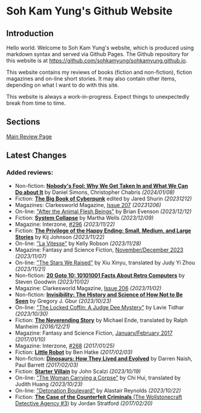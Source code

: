 # Soh Kam Yung's Github Website

## Introduction

Hello world. Welcome to Soh Kam Yung's website, which is produced using markdown syntax and served via Github Pages. The Github repository for this website is at <https://github.com/sohkamyung/sohkamyung.github.io>.

This website contains my reviews of books (fiction and non-fiction), fiction magazines and on-line short stories. It may also contain other items, depending on what I want to do with this site.

This website is always a work-in-progress. Expect things to unexpectedly break from time to time.

## Sections

[Main Review Page](reviews/README.md)

## Latest Changes

### Added reviews:
- Non-fiction: [**Nobody's Fool: Why We Get Taken In and What We Can Do about It**](reviews/nonfiction/2024/20240108-NobodysFool.md) by Daniel Simons, Christopher Chabris *(2024/01/08)*
- Fiction: [**The Big Book of Cyberpunk**](reviews/fiction/2023/20231212-BigBookCyberpunk.md) edited by Jared Shurin *(20231212)*
- Magazines: Clarkesworld Magazine, [Issue 207](reviews/magazines/Clarkesworld/20231206-Clarkesworld207.md) *(20231206)*
- On-line: ["After the Animal Flesh Beings"](reviews/online/2023/20231212-AfterAnimalFleshBeings.md) by Brian Evenson *(2023/12/12)*
- Fiction: [**System Collapse**](reviews/fiction/2023/20231209-SystemCollapse.md) by Martha Wells *(2023/12/09)*
- Magazine: Interzone, [#296](reviews/magazines/Interzone/20231122-Interzone296.md) *(2023/11/22)*
- Fiction: [**The Privilege of the Happy Ending: Small, Medium, and Large Stories**](reviews/fiction/2023/20231122-PrivilageHappyEnding.md) by Kij Johnson *(2023/11/22)*
- On-line: ["La Vitesse"](reviews/online/2023/20231128-LaVitesse.md) by Kelly Robson *(2023/11/28)*
- Magazine: Fantasy and Science Fiction, [November/December 2023](reviews/magazines/FantasyAndScienceFiction/20231107-FSF202311.md) *(2023/11/07)*
- On-line: ["The Stars We Raised"](reviews/online/2023/20231121-StarsWeRaised.md) by Xiu Xinyu, translated by Judy Yi Zhou *(2023/11/21)*
- Non-fiction: [**20 Goto 10: 10101001 Facts About Retro Computers**](reviews/nonfiction/2023/20231102-20Goto10.md) by Steven Goodwin *(2023/11/02)*
- Magazine: Clarkesworld Magazine, [Issue 206](reviews/magazines/Clarkesworld/20231102-Clarkesworld206.md) *(2023/11/02)*
- Non-fiction: [**Invisibility: The History and Science of How Not to Be Seen**](reviews/nonfiction/2023/20231023-Invisibility.md) by Gregory J. Gbur *(2023/10/23)*
- On-line: ["The Locked Coffin: A Judge Dee Mystery"](reviews/online/2023/20231030-LockedCoffin.md) by Lavie Tidhar *(2023/10/30)*
- Fiction: [**The Neverending Story**](reviews/fiction/2016/20161221-NeverendingStory.md) by Michael Ende, translated by Ralph Manheim *(2016/12/21)*
- Magazine: Fantasy and Science Fiction, [January/February 2017](reviews/magazines/FantasyAndScienceFiction/20170110-FSF201701.md) *(2017/01/10)*
- Magazine: Interzone, [#268](reviews/magazines/Interzone/20170125-Interzone268.md) *(2017/01/25)*
- Fiction: [**Little Robot**](reviews/fiction/2017/20170203-LittleRobot.md) by Ben Hatke *(2017/02/03)*
- Non-fiction: [**Dinosaurs: How They Lived and Evolved**](reviews/nonfiction/2017/20170203-DinosaursLivedEvolved.md) by Darren Naish, Paul Barrett *(2017/02/03)*
- Fiction: [**Starter Villain**](reviews/fiction/2023/20231019-StarterVillain.md) by John Scalzi *(2023/10/19)*
- On-line: ["The Woman Carrying a Corpse"](reviews/online/2023/20231023-WomanCarryingCorpse.md) by Chi Hui, translated by Judith Huang *(2023/10/23)*
- On-line: ["Detonation Boulevard"](reviews/online/2023/20231022-DetonationBoulevard.md) by Alastair Reynolds *(2023/10/22)*
- Fiction: [**The Case of the Counterfeit Criminals** (The Wollstonecraft Detective Agency #3)](reviews/fiction/2017/20170220-CaseCounterfeitCriminals.md) by Jordan Stratford *(2017/02/20)*
